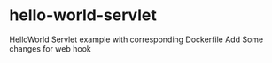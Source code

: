 # hello-world-servlet
HelloWorld Servlet example with corresponding Dockerfile
Add Some changes for web hook
